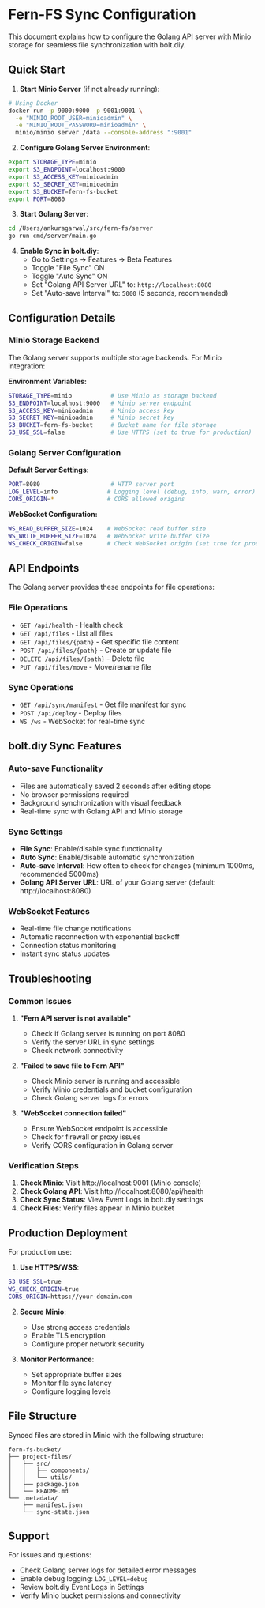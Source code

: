 # Fern-FS Sync Configuration

This document explains how to configure the Golang API server with Minio storage for seamless file synchronization with bolt.diy.

## Quick Start

1. **Start Minio Server** (if not already running):
```bash
# Using Docker
docker run -p 9000:9000 -p 9001:9001 \
  -e "MINIO_ROOT_USER=minioadmin" \
  -e "MINIO_ROOT_PASSWORD=minioadmin" \
  minio/minio server /data --console-address ":9001"
```

2. **Configure Golang Server Environment**:
```bash
export STORAGE_TYPE=minio
export S3_ENDPOINT=localhost:9000
export S3_ACCESS_KEY=minioadmin
export S3_SECRET_KEY=minioadmin
export S3_BUCKET=fern-fs-bucket
export PORT=8080
```

3. **Start Golang Server**:
```bash
cd /Users/ankuragarwal/src/fern-fs/server
go run cmd/server/main.go
```

4. **Enable Sync in bolt.diy**:
   - Go to Settings → Features → Beta Features
   - Toggle "File Sync" ON
   - Toggle "Auto Sync" ON
   - Set "Golang API Server URL" to: `http://localhost:8080`
   - Set "Auto-save Interval" to: `5000` (5 seconds, recommended)

## Configuration Details

### Minio Storage Backend

The Golang server supports multiple storage backends. For Minio integration:

**Environment Variables:**
```bash
STORAGE_TYPE=minio           # Use Minio as storage backend
S3_ENDPOINT=localhost:9000   # Minio server endpoint
S3_ACCESS_KEY=minioadmin     # Minio access key
S3_SECRET_KEY=minioadmin     # Minio secret key  
S3_BUCKET=fern-fs-bucket     # Bucket name for file storage
S3_USE_SSL=false             # Use HTTPS (set to true for production)
```

### Golang Server Configuration

**Default Server Settings:**
```bash
PORT=8080                    # HTTP server port
LOG_LEVEL=info              # Logging level (debug, info, warn, error)
CORS_ORIGIN=*               # CORS allowed origins
```

**WebSocket Configuration:**
```bash
WS_READ_BUFFER_SIZE=1024    # WebSocket read buffer size
WS_WRITE_BUFFER_SIZE=1024   # WebSocket write buffer size
WS_CHECK_ORIGIN=false       # Check WebSocket origin (set true for production)
```

## API Endpoints

The Golang server provides these endpoints for file operations:

### File Operations
- `GET /api/health` - Health check
- `GET /api/files` - List all files
- `GET /api/files/{path}` - Get specific file content
- `POST /api/files/{path}` - Create or update file
- `DELETE /api/files/{path}` - Delete file
- `PUT /api/files/move` - Move/rename file

### Sync Operations
- `GET /api/sync/manifest` - Get file manifest for sync
- `POST /api/deploy` - Deploy files
- `WS /ws` - WebSocket for real-time sync

## bolt.diy Sync Features

### Auto-save Functionality
- Files are automatically saved 2 seconds after editing stops
- No browser permissions required
- Background synchronization with visual feedback
- Real-time sync with Golang API and Minio storage

### Sync Settings
- **File Sync**: Enable/disable sync functionality
- **Auto Sync**: Enable/disable automatic synchronization  
- **Auto-save Interval**: How often to check for changes (minimum 1000ms, recommended 5000ms)
- **Golang API Server URL**: URL of your Golang server (default: http://localhost:8080)

### WebSocket Features
- Real-time file change notifications
- Automatic reconnection with exponential backoff
- Connection status monitoring
- Instant sync status updates

## Troubleshooting

### Common Issues

1. **"Fern API server is not available"**
   - Check if Golang server is running on port 8080
   - Verify the server URL in sync settings
   - Check network connectivity

2. **"Failed to save file to Fern API"**
   - Check Minio server is running and accessible
   - Verify Minio credentials and bucket configuration
   - Check Golang server logs for errors

3. **"WebSocket connection failed"**
   - Ensure WebSocket endpoint is accessible
   - Check for firewall or proxy issues
   - Verify CORS configuration in Golang server

### Verification Steps

1. **Check Minio**: Visit http://localhost:9001 (Minio console)
2. **Check Golang API**: Visit http://localhost:8080/api/health
3. **Check Sync Status**: View Event Logs in bolt.diy settings
4. **Check Files**: Verify files appear in Minio bucket

## Production Deployment

For production use:

1. **Use HTTPS/WSS**:
```bash
S3_USE_SSL=true
WS_CHECK_ORIGIN=true
CORS_ORIGIN=https://your-domain.com
```

2. **Secure Minio**:
   - Use strong access credentials
   - Enable TLS encryption
   - Configure proper network security

3. **Monitor Performance**:
   - Set appropriate buffer sizes
   - Monitor file sync latency
   - Configure logging levels

## File Structure

Synced files are stored in Minio with the following structure:
```
fern-fs-bucket/
├── project-files/
│   ├── src/
│   │   ├── components/
│   │   └── utils/
│   ├── package.json
│   └── README.md
└── .metadata/
    ├── manifest.json
    └── sync-state.json
```

## Support

For issues and questions:
- Check Golang server logs for detailed error messages
- Enable debug logging: `LOG_LEVEL=debug`
- Review bolt.diy Event Logs in Settings
- Verify Minio bucket permissions and connectivity